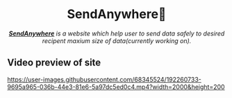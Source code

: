 <h1 align="center">SendAnywhere🚀</h1>

<p align="center"><i><b><u>SendAnywhere</u></b> is a website which help user to send data safely to desired <br/> recipent maxium size of data(currently working on).</i> </p>

<h2>Video preview of site </h2>

https://user-images.githubusercontent.com/68345524/192260733-9695a965-036b-44e3-81e6-5a97dc5ed0c4.mp4?width=2000&height=200
